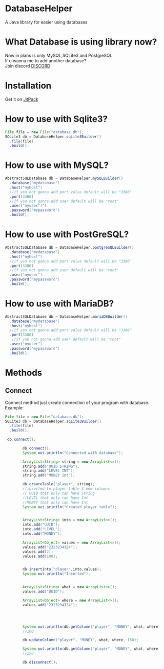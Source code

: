 # DatabaseHelper
A Java library for easier using databases

# What Database is using library now?

Now in plans is only MySQL,SQLite3 and PostgreSQL
<br>
If u wanna me to add another database?
</br>
Join discord [DISCORD](https://discord.gg/94hn6qpj)


# Installation

Get it on [JitPack](https://jitpack.io/#ThePepeYT/databasehelper/-SNAPSHOT)

# How to use with Sqlite3?
```java
File file = new File("database.db");
SQLite3 db = DatabaseHelper.sqLite3Builder()
  .file(file)
  .build();
```
# How to use with MySQL?
```java
AbstractSQLDatabase db = DatabaseHelper.mySQLBuilder()
  .database("mydatabase")
  .host("myhost")
  //if you not gonna add port value default will be "3306"
  .port(3306)
  //if you not gonna add user default will be "root"
  .user("myuser")")
  .password("mypassword")
  .build();
```

# How to use with PostGreSQL?
```java
AbstractSQLDatabase db = DatabaseHelper.postgreSQLBuilder()
  .database("mydatabase")
  .host("myhost")
  //if you not gonna add port value default will be "3306"
  .port(3306)
  //if you not gonna add user default will be "root"
  .user("myuser")
  .password("mypassword")
  .build();
```

# How to use with MariaDB?
```java
AbstractSQLDatabase db = DatabaseHelper.mariaDBBuilder()
  .database("mydatabase")
  .host("myhost")
  //if you not gonna add port value default will be "3306"
  .port(3306)
   //if you not gonna add user default will be "root"
  .user("myuser")
  .password("mypassword")
  .build();
```


# Methods

## Connect
Connect method just create connection of your program with database.
<br>
Example:
</br>
```java
File file = new File("database.db");
SQLite3 db = DatabaseHelper.sqLite3Builder()
  .file(file)
  .build();
 
 db.connect();

```

```java
        db.connect();
        System.out.println("Connected with database");

        ArrayList<String> string = new ArrayList<>();
        string.add("UUID STRING");
        string.add("LEVEL INT");
        string.add("MONEY Int");

        db.createTable("player", string);
        //inserted to player table 3 new columns
        // UUID that only can have String
        //LEVEL that only can have Int
        //MONEY that only can have Int
        System.out.println("Created player table");


        ArrayList<String> into = new ArrayList<>();
        into.add("UUID");
        into.add("LEVEL");
        into.add("MONEY");

        ArrayList<Object> values = new ArrayList<>();
        values.add("2323234324");
        values.add(2);
        values.add(100);


        db.insertInto("player",into,values);
        System.out.println("Inserted");


        ArrayList<String> what = new ArrayList<>();
        values.add("UUID");

        ArrayList<Object> where = new ArrayList<>();
        values.add("2323234324");




        System.out.println(db.getColumn("player", "MONEY", what, where));
        //100

        db.updateColumn("player", "MONEY", what, where, 150);

        System.out.println(db.getColumn("player", "MONEY", what, where));
        //150

        db.disconnect();
```


